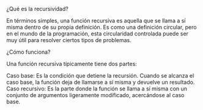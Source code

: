 ¿Qué es la recursividad?

En términos simples, una función recursiva es aquella que se llama a sí misma dentro de su propia definición. Es como una definición circular, pero en el mundo de la programación, esta circularidad controlada puede ser muy útil para resolver ciertos tipos de problemas.

¿Cómo funciona?

Una función recursiva típicamente tiene dos partes:

Caso base: Es la condición que detiene la recursión. Cuando se alcanza el caso base, la función deja de llamarse a sí misma y devuelve un resultado.
Caso recursivo: Es la parte donde la función se llama a sí misma con un conjunto de argumentos ligeramente modificado, acercándose al caso base.